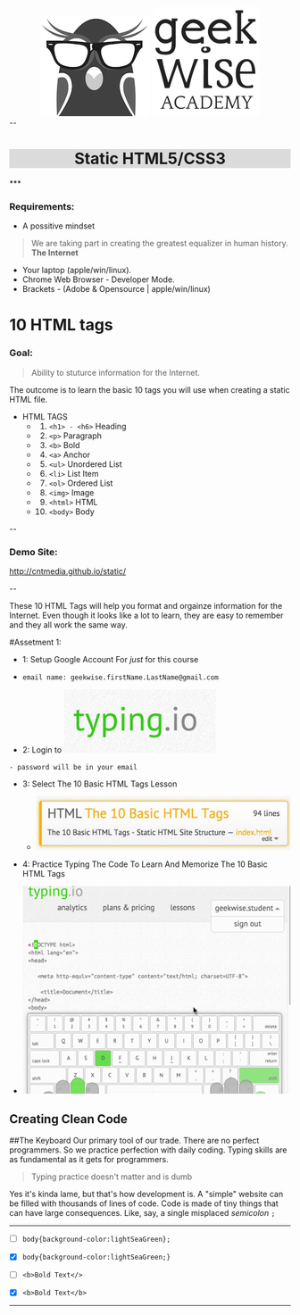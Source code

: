 <div align='center'>
<img src='images/geekwise_logo_owl_bw_small.png' alt='geekwise'>
<img src='images/geekwise_logo_txt_bw_small.png' alt='geekwise'>
</div>
--
<h1 align='center' style='
background-color:#dbdbdb;'>
Static HTML5/CSS3
</h1>
***


### Requirements:
* A possitive mindset
> We are taking part in creating the greatest equalizer in human history.
> **The Internet**
 
* Your laptop (apple/win/linux).
* Chrome Web Browser - Developer Mode.
* Brackets - (Adobe & Opensource | apple/win/linux)


# 10 HTML tags

### Goal:
> Ability to stuturce information for the Internet.

The outcome is to learn the basic 10 tags you will use when creating a static HTML file.

 * HTML TAGS
	- 1. `<h1> - <h6>` Heading
	- 2. `<p>` Paragraph
	- 3. `<b>` Bold
	- 4. `<a>` Anchor
	- 5. `<ul>` Unordered List
	- 6. `<li>` List Item
	- 7. `<ol>` Ordered List
	- 8. `<img>` Image
	- 9. `<html>` HTML
	- 10.	`<body>` Body

-- 
### Demo Site:
<http://cntmedia.github.io/static/>

-- 

These 10 HTML Tags will help you format and orgainze information for the Internet.
Even though it looks like a lot to learn, they are easy to remember and they all work the same way.

#Assetment 1:

- 1: Setup Google Account For *just* for this course
 - `email name: geekwise.firstName.LastName@gmail.com`

- 2: Login to [![your alt][typingio_logo]](http://www.typing.io)

[typingio_logo]:images/typingio_logo.jpg?raw=true

	- password will be in your email 

- 3: Select The 10 Basic HTML Tags Lesson
	- ![typing.io](images/typingio_lesson_01.jpg)

- 4: Practice Typing The Code To Learn And Memorize The 10 Basic HTML Tags
 - ![typing.io](images/typingio_demo.gif)


## Creating Clean Code


##The Keyboard
Our primary tool of our trade.
There are no perfect programmers.
So we practice perfection with daily coding.
Typing skills are as fundamental as it gets for programmers.

> Typing practice doesn't matter and is dumb

Yes it's kinda lame, but that's how development is.
A "simple" website can be filled with thousands of lines of code.
Code is made of tiny things that can have large consequences.
Like, say, a single misplaced *semicolon* `;`

---

* [ ] `body{background-color:lightSeaGreen};`
* [x]  `body{background-color:lightSeaGreen;}`

* [ ] `<b>Bold Text</>`
* [x]  `<b>Bold Text</b>`

---
